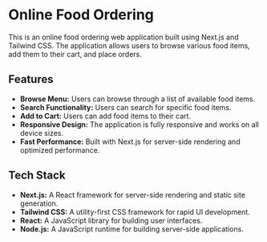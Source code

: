 # Online Food Ordering

This is an online food ordering web application built using Next.js and Tailwind CSS. The application allows users to browse various food items, add them to their cart, and place orders.

## Features

- **Browse Menu:** Users can browse through a list of available food items.
- **Search Functionality:** Users can search for specific food items.
- **Add to Cart:** Users can add food items to their cart.
- **Responsive Design:** The application is fully responsive and works on all device sizes.
- **Fast Performance:** Built with Next.js for server-side rendering and optimized performance.

## Tech Stack

- **Next.js:** A React framework for server-side rendering and static site generation.
- **Tailwind CSS:** A utility-first CSS framework for rapid UI development.
- **React:** A JavaScript library for building user interfaces.
- **Node.js:** A JavaScript runtime for building server-side applications.
